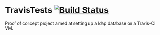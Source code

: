 # TravisTests [![Build Status](https://travis-ci.org/Radu94/TravisTests.svg?branch=featuretravisTest)](https://travis-ci.org/Radu94/TravisTests)

Proof of concept project  aimed at setting up a ldap database on a Travis-CI VM.